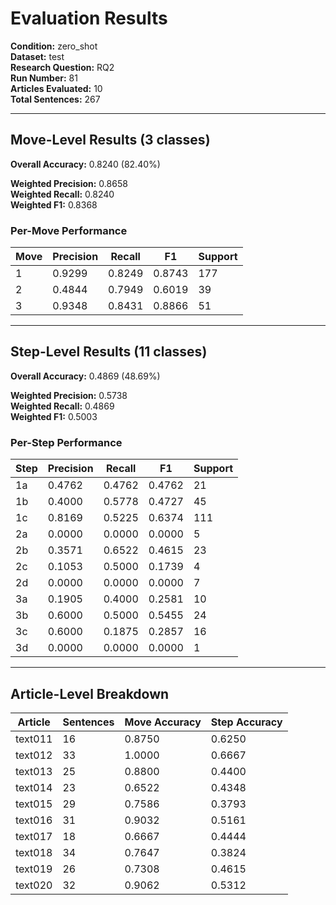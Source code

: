 # Evaluation Results

**Condition:** zero_shot  
**Dataset:** test  
**Research Question:** RQ2  
**Run Number:** 81  
**Articles Evaluated:** 10  
**Total Sentences:** 267  

---

## Move-Level Results (3 classes)

**Overall Accuracy:** 0.8240 (82.40%)  

**Weighted Precision:** 0.8658  
**Weighted Recall:** 0.8240  
**Weighted F1:** 0.8368  

### Per-Move Performance

| Move | Precision | Recall | F1 | Support |
|------|-----------|--------|----|---------|
| 1 | 0.9299 | 0.8249 | 0.8743 | 177 |
| 2 | 0.4844 | 0.7949 | 0.6019 | 39 |
| 3 | 0.9348 | 0.8431 | 0.8866 | 51 |

---

## Step-Level Results (11 classes)

**Overall Accuracy:** 0.4869 (48.69%)  

**Weighted Precision:** 0.5738  
**Weighted Recall:** 0.4869  
**Weighted F1:** 0.5003  

### Per-Step Performance

| Step | Precision | Recall | F1 | Support |
|------|-----------|--------|----|---------|
| 1a | 0.4762 | 0.4762 | 0.4762 | 21 |
| 1b | 0.4000 | 0.5778 | 0.4727 | 45 |
| 1c | 0.8169 | 0.5225 | 0.6374 | 111 |
| 2a | 0.0000 | 0.0000 | 0.0000 | 5 |
| 2b | 0.3571 | 0.6522 | 0.4615 | 23 |
| 2c | 0.1053 | 0.5000 | 0.1739 | 4 |
| 2d | 0.0000 | 0.0000 | 0.0000 | 7 |
| 3a | 0.1905 | 0.4000 | 0.2581 | 10 |
| 3b | 0.6000 | 0.5000 | 0.5455 | 24 |
| 3c | 0.6000 | 0.1875 | 0.2857 | 16 |
| 3d | 0.0000 | 0.0000 | 0.0000 | 1 |

---

## Article-Level Breakdown

| Article | Sentences | Move Accuracy | Step Accuracy |
|---------|-----------|---------------|---------------|
| text011 | 16 | 0.8750 | 0.6250 |
| text012 | 33 | 1.0000 | 0.6667 |
| text013 | 25 | 0.8800 | 0.4400 |
| text014 | 23 | 0.6522 | 0.4348 |
| text015 | 29 | 0.7586 | 0.3793 |
| text016 | 31 | 0.9032 | 0.5161 |
| text017 | 18 | 0.6667 | 0.4444 |
| text018 | 34 | 0.7647 | 0.3824 |
| text019 | 26 | 0.7308 | 0.4615 |
| text020 | 32 | 0.9062 | 0.5312 |
